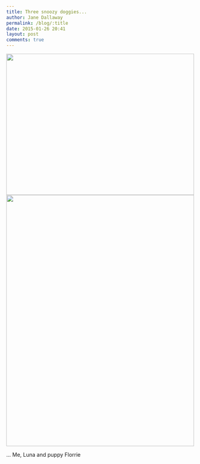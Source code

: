 ```yaml
---
title: Three snoozy doggies...
author: Jane Dallaway
permalink: /blog/:title
date: 2015-01-26 20:41
layout: post
comments: true
---
```


<div><a href="http://static.skitters.dallaway.com/tp_IMG_20150125_185454.jpg"><img src="http://static.skitters.dallaway.com/tp_thumb_IMG_20150125_185454.jpg" width="500" height="375"/></a></div><div><a href="http://static.skitters.dallaway.com/tp_IMG_20150125_143340.jpg"><img src="http://static.skitters.dallaway.com/tp_thumb_IMG_20150125_143340.jpg" width="500" height="667"/></a></div>

... Me, Luna and puppy Florrie
   
      
